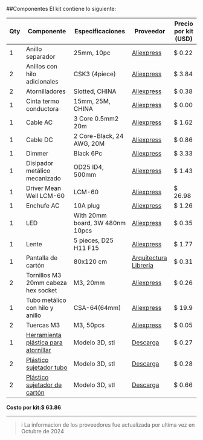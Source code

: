 ##Componentes
El kit contiene lo siguiente:

|Qty| Componente|Especificaciones|Proveedor|Precio por kit (USD)|
|---|---|---|---|---|
1| Anillo separador |25mm, 10pc|[Aliexpress](https://www.aliexpress.com/item/1005006239272362.html)|$ 0.22
2| Anillos con hilo adicionales |CSK3 (4piece)|[Aliexpress](https://www.aliexpress.com/item/4001078802492.html)|$ 3.84
2| Atornilladores |Slotted, CHINA|[Aliexpress](https://www.aliexpress.com/item/1005005020176036.html)|$ 0.38
1| Cinta termo conductora |15mm, 25M, CHINA|[Aliexpress](https://www.aliexpress.com/item/4000233593859.html)|$ 0.00
1| Cable AC|3 Core 0.5mm2 20m|[Aliexpress](https://www.aliexpress.com/item/1005007451533230.html)|$ 1.62
1| Cable DC |2 Core-Black, 24 AWG, 20M|[Aliexpress](https://www.aliexpress.com/item/1005006610531349.html)|$ 0.86
1| Dimmer |Black 6Pc|[Aliexpress](https://www.aliexpress.com/item/1005006590327198.html)|$ 3.33
1| Disipador metálico mecanizado |OD25 ID4, 500mm|[Aliexpress](https://www.aliexpress.com/item/1005004060288593.html)|$ 1.43
1| Driver Mean Well LCM-60 |LCM-60|[Aliexpress](https://www.aliexpress.com/item/1005006010661416.html)|$ 26.98
1| Enchufe AC|10A plug|[Aliexpress](https://www.aliexpress.com/item/1005006063247022.html)|$ 1.26|
1| LED |With 20mm board, 3W 480nm 10pcs|[Aliexpress](https://www.aliexpress.com/item/1005007551981301.html)|$ 0.35
1| Lente|5 pieces, D25 H11 F15 |[Aliexpress](https://www.aliexpress.com/item/1005007025619408.html)|$ 1.77
1| Pantalla de cartón|80x120 cm |[Arquitectura Librería](https://www.arlib.cl/product/carton-pluma-negro-5mm-80x120cm)|$ 0.31
2| Tornillos M3 20mm cabeza hex socket |M3, 20mm|[Aliexpress](https://www.aliexpress.com/item/4000026671295.html)|$ 0.26
1| Tubo metálico con hilo y anillo |CSA-64(64mm)|[Aliexpress](https://www.aliexpress.com/item/4001078802492.html)|$ 19.9
2| Tuercas M3 |M3, 50pcs|[Aliexpress](https://www.aliexpress.com/item/1005003111431468.html)|$ 0.05
1| [Herramienta plástica para atornillar](Tubo_impresion.md)|Modelo 3D, stl|[Descarga](Tubo_impresion.md)|$ 0.27
2| [Plástico sujetador tubo](TubeHolder.md) |Modelo 3D, stl|[Descarga](TubeHolder.md) |$ 0.28
2| [Plástico sujetador de cartón](Sujeta_Carton.md) |Modelo 3D, stl|[Descarga](Sujeta_Carton.md)|$ 0.66



**Costo por kit:$ 63.86**

---

>i La informacion de los proveedores fue actualizada por ultima vez en Octubre de 2024

